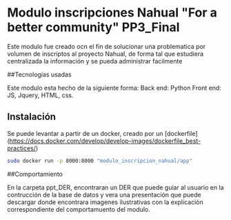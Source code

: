 # Modulo inscripciones Nahual "For a better community" PP3_Final

Este modulo fue creado ocn el fin de solucionar una problematica por volumen de inscriptos al proyecto Nahual, de forma tal que estudiera centralizada la información y se pueda administrar facilmente

##Tecnologías usadas

Este modulo esta hecho de la siguiente forma:
Back end: Python
Front end: JS, Jquery, HTML, css.

## Instalación

Se puede levantar a partir de un docker, creado por un [dockerfile] (https://docs.docker.com/develop/develop-images/dockerfile_best-practices/)
```bash
sudo docker run -p 8000:8000 "modulo_inscripcion_nahual/app"
```

##Comportamiento

En la carpeta ppt_DER, encontraran un DER que puede guiar al usuario en la contrucción de la base de datos y vera una presentación que puede descargar donde encontrara imagenes ilustrativas con la explicación correspondiente del comportamuento del modulo.
